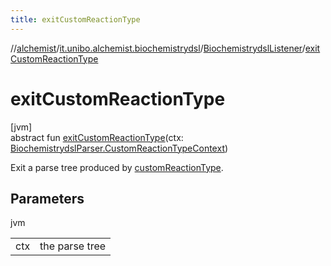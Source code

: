 ```yaml
---
title: exitCustomReactionType
---
```

//[alchemist](../../../index.html)/[it.unibo.alchemist.biochemistrydsl](../index.html)/[BiochemistrydslListener](index.html)/[exitCustomReactionType](exit-custom-reaction-type.html)



# exitCustomReactionType



[jvm]\
abstract fun [exitCustomReactionType](exit-custom-reaction-type.html)(ctx: [BiochemistrydslParser.CustomReactionTypeContext](../-biochemistrydsl-parser/-custom-reaction-type-context/index.html))



Exit a parse tree produced by [customReactionType](../-biochemistrydsl-parser/custom-reaction-type.html).



## Parameters


jvm

| | |
|---|---|
| ctx | the parse tree |





